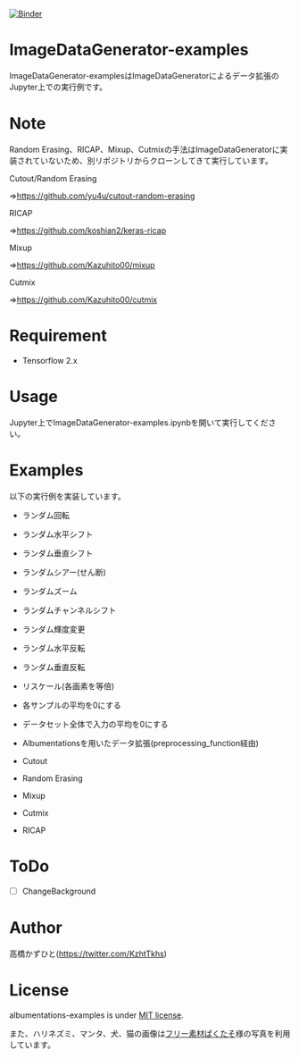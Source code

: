 [![Binder](https://mybinder.org/badge_logo.svg)](https://mybinder.org/v2/gh/Kazuhito00/ImageDataGenerator-examples/master?filepath=ImageDataGenerator-examples.ipynb)

# ImageDataGenerator-examples
ImageDataGenerator-examplesはImageDataGeneratorによるデータ拡張のJupyter上での実行例です。

# Note
Random Erasing、RICAP、Mixup、Cutmixの手法はImageDataGeneratorに実装されていないため、別リポジトリからクローンしてきて実行しています。

Cutout/Random Erasing

⇒https://github.com/yu4u/cutout-random-erasing

RICAP

⇒https://github.com/koshian2/keras-ricap

Mixup

⇒https://github.com/Kazuhito00/mixup

Cutmix

⇒https://github.com/Kazuhito00/cutmix

# Requirement
 
* Tensorflow 2.x

# Usage
Jupyter上でImageDataGenerator-examples.ipynbを開いて実行してください。

# Examples
以下の実行例を実装しています。

* ランダム回転

* ランダム水平シフト

* ランダム垂直シフト

* ランダムシアー(せん断)

* ランダムズーム

* ランダムチャンネルシフト

* ランダム輝度変更

* ランダム水平反転

* ランダム垂直反転

* リスケール(各画素を等倍)

* 各サンプルの平均を0にする

* データセット全体で入力の平均を0にする

* Albumentationsを用いたデータ拡張(preprocessing_function経由)

* Cutout

* Random Erasing

* Mixup

* Cutmix

* RICAP


# ToDo
- [ ] ChangeBackground

# Author
高橋かずひと(https://twitter.com/KzhtTkhs)

# License

albumentations-examples is under [MIT license](LICENSE.md).

また、ハリネズミ、マンタ、犬、猫の画像は[フリー素材ぱくたそ](https://www.pakutaso.com)様の写真を利用しています。

